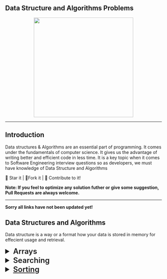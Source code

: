## Data Structure and Algorithms Problems

<p align = "center">

<img src = "https://i.ibb.co/Bn4S3Fk/A-Little-Progress-Each-Day-Adds-Up-to-Big-Result.jpg" width = 320px height = 320px>

</p>
    
<hr/>

## Introduction

Data structures & Algorithms are an essential part of programming. It comes under the fundamentals of computer science. It gives us the advantage of writing better and efficient code in less time. It is a key topic when it comes to Software Engineering interview questions so as developers, we must have knowledge of Data Structure and Algorithms

:star2: Star it | :fork_and_knife:Fork it | :handshake: Contribute to it!

**Note: If you feel to optimize any solution futher or give some suggestion, Pull Requests are always welcome.**

<hr/>

**Sorry all links have not been updated yet!**

## Data Structures and Algorithms

Data structure is a way or a format how your data is stored in memory for effecient usage and retrieval.

<details>

<summary style="font-size: 1.5rem; font-weight: 600">Arrays</summary>
<br>

| Topics / Questions                                                             | Code / Comments                                                                                                                                                                                                                                                                                                                                                                                                                                                                                                      |
| ------------------------------------------------------------------------------ | -------------------------------------------------------------------------------------------------------------------------------------------------------------------------------------------------------------------------------------------------------------------------------------------------------------------------------------------------------------------------------------------------------------------------------------------------------------------------------------------------------------------- |
| Check if the Array is Sorted either in strictly Increasing or decreasing order | [O(n) Solution](Array/01.%20IsSorted.cpp)                                                                                                                                                                                                                                                                                                                                                                                                                                                                            |
| Reverse The Array                                                              | [O(n) Solution](Array/02.%20ReverseTheArray.cpp)                                                                                                                                                                                                                                                                                                                                                                                                                                                                     |
| Left Rotate Array By 1 place                                                   | [O(n) Solution](Array/03.%20LeftRotateBy1Place.cpp)                                                                                                                                                                                                                                                                                                                                                                                                                                                                  |
| Left Rotate Array By D place                                                   | [O(n) Solution](Array/04.%20LeftRotateByDPlace.cpp) (<b>This concept can be used with strings as well</b>)                                                                                                                                                                                                                                                                                                                                                                                                           |
| Remove Duplicates from the Array                                               | [O(n^2) Solution](Array/05.%20RemoveDuplicates) <br> [O(n) Solution](Array/03.%20RemoveDuplicates)                                                                                                                                                                                                                                                                                                                                                                                                                   |
| Move All the Zeros To the end of the Array                                     | [O(n^2) Solution](Array/06.%20MoveZerosToEnd) <br> [O(n) Solution](Array/04.%20MoveZerosToEnd)                                                                                                                                                                                                                                                                                                                                                                                                                       |
| Leaders In Array                                                               | [O(n^2) Solution](Array/07.%20LeadersInArray.cpp) <br> [O(n) Solution](Array/07.%20LeadersInArray.cpp)                                                                                                                                                                                                                                                                                                                                                                                                               |
| Frequencies In sorted Array                                                    | [O(n) Solution](Array/08.%20FrequenciesInSortedArray.cpp)                                                                                                                                                                                                                                                                                                                                                                                                                                                            |
| Frequencies of Limited Range Array                                             | [O(nlog(n)) Solution](Array/09.%20FrequenciesOfLimitedRangeArray.cpp)                                                                                                                                                                                                                                                                                                                                                                                                                                                |
| Maximum Consecutive 1s                                                         | [O(n) Solution](Array/10.%20MaximumConsecutive1s.cpp)                                                                                                                                                                                                                                                                                                                                                                                                                                                                |
| Minimum Consecutive Flips                                                      | [O(n) Solution](Array/11.%20MinimumConsecutiveFlips.cpp)                                                                                                                                                                                                                                                                                                                                                                                                                                                             |
| Print All Subarrays                                                            | [O(n^2) Solution](Array/12.%20PrintAllSubarrays.cpp)                                                                                                                                                                                                                                                                                                                                                                                                                                                                 |
| Print All Subsequences                                                         | [O(n^2) Solution](Array/13.%20PrintAllSubsequences.cpp)                                                                                                                                                                                                                                                                                                                                                                                                                                                              |
| Rearrange Array Alternately in Min Max Form                                    | [O(n) Solution](Array/Rearranging/01.%20RearrangeArrayAlternatelyInMaxMinForm.cpp) (<b> Quotient Remainder Concept</b>)                                                                                                                                                                                                                                                                                                                                                                                              |
| Rearrange an Array                                                             | [O(n) Solution](Array/Rearranging/02.%20RearrangeAnArray.cpp) (<b> Quotient Remainder Concept</b>)                                                                                                                                                                                                                                                                                                                                                                                                                   |
| Find Repeating Element                                                         | [Time : O(n) / Space: O(n) Solution](Array/Rearranging/03.%20FindRepeatingElement.cpp) <br> [Time : O(n) / Space: O(1) Solution](Array/Rearranging/03.%20FindRepeatingElement.cpp) (<b> Slow and Fast Pointer</b>) <br> <b> We can also use Swap Sort here for Scalablity</b>                                                                                                                                                                                                                                        |
| Two Repeated Element                                                           | [Time : O(n) / Space: O(1) Solution](Array/Rearranging/04.%20TwoRepeatedElements.cpp) (<b> Using Negative Flag</b>) <br> [Time : O(n) / Space: O(1) Solution](Array/Rearranging/04.%20TwoRepeatedElements.cpp) (<b> Quotient Remainder Concept</b>) <br> <b> We can also use Swap Sort here for Scalablity</b>                                                                                                                                                                                                       |
| Smallest Positive Missing Number                                               | [Time : O(nlog(n)) / Space: O(1) Solution](Array/Rearranging/05.%20SmallestPositiveMissingNumber.cpp) <br> [Time : O(n) / Space: O(n) Solution](Array/Rearranging/05.%20SmallestPositiveMissingNumber.cpp) (<b> Array as Index sorting or using a hashmap</b>) <br> [Time : O(n) / Space: O(1) Solution](Array/Rearranging/05.%20SmallestPositiveMissingNumber.cpp) (<b> Using Negative Flag</b>)                                                                                                                    |
| Find All Repeated and Missing Number                                           | [Time : O(n) / Space: O(1) Solution](Array/Rearranging/06.%20FindAllRepeatedAndMissingNumber.cpp) (<b> <a href="https://www.youtube.com/playlist?list=PL_z_8CaSLPWdJfdZHiNYYM46tYQUjbBJx">Swap Sort<a></b>)                                                                                                                                                                                                                                                                                                          |
| Maximum Subarray Sum (Kadane's Algorithm)                                      | [O(n^2) Solution](Array/Kadane's%20Algorithm/01.%20MaximumSubarraySum.cpp) <br> [O(n) Solution](Array/Kadane's%20Algorithm/01.%20MaximumSubarraySum.cpp) (<b>Kadane's Algorithm</b> )                                                                                                                                                                                                                                                                                                                                |
| Print Maximum Subarray Sum                                                     | [O(n) Solution](Array/Kadane's%20Algorithm/02.%20PrintMaximumSubarraySum.cpp) (<b>Kadane's Algorithm</b> )                                                                                                                                                                                                                                                                                                                                                                                                           |
| Maximum Difference Problem                                                     | [O(n^2) Solution](Array/Kadane's%20Algorithm/03.%20MaximumDifferenceProblem.cpp) <br> [O(n) Solution](Array/Kadane's%20Algorithm/03.%20MaximumDifferenceProblem.cpp) (<b>Kadane's Algorithm</b> )                                                                                                                                                                                                                                                                                                                    |
| Longest Even Odd Subarray                                                      | [O(n^2) Solution](Array/Kadane's%20Algorithm/04.%20LongestEvenOddSubarray.cpp) <br> [O(n) Solution](Array/Kadane's%20Algorithm/04.%20LongestEvenOddSubarray.cpp) (<b>Kadane's Algorithm</b> )                                                                                                                                                                                                                                                                                                                        |
| Print Longest Even Odd Subarray                                                | [O(n) Solution](Array/Kadane's%20Algorithm/05.%20PrintLongestEvenOddSubarray.cpp) (<b>Kadane's Algorithm</b> )                                                                                                                                                                                                                                                                                                                                                                                                       |
| Maximum Circular Subarray Sum                                                  | [O(n) Solution](Array/Kadane's%20Algorithm/06.%20MaximumCircularSumSubarray.cpp) (<b>Kadane's Algorithm</b> )                                                                                                                                                                                                                                                                                                                                                                                                        |
| Majority Element - 1                                                           | [O(n^2) Solution](Array/Moore's%20Voting%20Algorithm/01.%20MajorityElement-1.cpp) <br> [O(n) Solution](Array/Moore's%20Voting%20Algorithm/01.%20MajorityElement-1.cpp) (<b>Moore's Voting Algorithm</b> )                                                                                                                                                                                                                                                                                                            |
| Majority Element - 2                                                           | [O(n^2) Solution](Array/Moore's%20Voting%20Algorithm/02.%20MajorityElement-2.cpp) <br> [O(n) Solution](Array/Moore's%20Voting%20Algorithm/02.%20MajorityElement-2.cpp) (<b>Boyer Moore's Voting Algorithm</b>)                                                                                                                                                                                                                                                                                                       |
| More Than n/k Occurences                                                       | [O(n^2) Solution](Array/Moore's%20Voting%20Algorithm/03.%20MoreThanNbyKOccurences.cpp) <br> [O(nlog(n)) Solution](Array/Moore's%20Voting%20Algorithm/03.%20MoreThanNbyKOccurences.cpp) <br> [Time: O(n) / Space: O(1) Solution](Array/Moore's%20Voting%20Algorithm/03.%20MoreThanNbyKOccurences.cpp) <br> [Time: O(n) / Space: O(n) Solution](Hashing/15.%20MoreThanNbyKOccurences.cpp) <br> [Time: O(nk) / Space: O(k) Solution](Hashing/15.%20MoreThanNbyKOccurences.cpp) (<b>Boyer Moore's Voting Algorithm</b> ) |
| Maximum Index                                                                  | [Time: O(n) / Space: O(n) Solution](Array/Max%20Min%20Prefix%20Array/01.%20MaximumIndex.cpp) (<b>Using Max Min Prefix Arrays</b>)                                                                                                                                                                                                                                                                                                                                                                                    |
| Stock Buy and Sell - 1                                                         | [Time: O(n^2) Solution](Array/Max%20Min%20Prefix%20Array/02.%20StockBuyAndSell-1.cpp) <br> [Time: O(n) / Space: O(n) Solution](Array/Max%20Min%20Prefix%20Array/02.%20StockBuyAndSell-1.cpp) (<b>Using Max Min Prefix Arrays</b>) <br> [Time: O(n) / Space: O(1) Solution](Array/Max%20Min%20Prefix%20Array/02.%20StockBuyAndSell-1.cpp)                                                                                                                                                                             |
| Stock Buy and Sell - 2                                                         | [Time: O(n) / Space: O(1) Solution](Array/Max%20Min%20Prefix%20Array/03.%20StockBuyAndSell-2.cpp)                                                                                                                                                                                                                                                                                                                                                                                                                    |
| Maximum Length Biotonic Subarray                                               | [Time: O(n) / Space: O(n) Solution](Array/Max%20Min%20Prefix%20Array/04.%20MaximumLengthBiotonicSubarray.cpp) (<b>Using Max Min Prefix Arrays</b>)                                                                                                                                                                                                                                                                                                                                                                   |
| Pair in an Array of Given Sum                                                  | Sorted: [Time: O(n) / Space: O(1) Solution](Array/Two%20Pointer%20Approach/01.%20PairInAnArray.cpp) (<b>Two Pointer Approach</b>) <br> UnSorted: [Time: O(n) / Space: O(1) Solution](Array/Hashing/07.%20PairForAGivenSum.cpp)                                                                                                                                                                                                                                                                                       |
| Print all Pairs In An Array of Given Sum                                       | [Time: O(n) / Space: O(1) Solution](Array/Two%20Pointer%20Approach/02.%20PrintAllPairsOfGivenSum.cpp) (<b>Two Pointer Approach</b>)                                                                                                                                                                                                                                                                                                                                                                                  |
| Triplet In An Array of Given Sum                                               | Sorted: [Time: O(n^2) Solution](Array/Two%20Pointer%20Approach/03.%20TripletInAnArray.cpp) <br> UnSorted: (<b> Sorting + Two Pointer Approach</b>)                                                                                                                                                                                                                                                                                                                                                                   |
| Print all Triplets In An Array of Given Sum                                    | [Time: O(n^2) Solution](Array/Two%20Pointer%20Approach/04.%20PrintAllTripletsOfGivenSum.cpp)(<b>Two Pointer Approach</b>)                                                                                                                                                                                                                                                                                                                                                                                            |
| Maximum Water Between Two Buildings                                            | [Time: O(n) Solution](Array/Two%20Pointer%20Approach/05.%20MaximumWaterBetweenTwoBuildings.cpp) (<b>Two Pointer Approach</b>)                                                                                                                                                                                                                                                                                                                                                                                        |
| Trapping RainWater                                                             | [Time: O(n^2) Solution](Array/Two%20Pointer%20Approach/06.%20TrappingRainWater.cpp) <br> [Time: O(n) / Space: O(n) Solution](Array/Two%20Pointer%20Approach/06.%20TrappingRainWater.cpp) (<b>Using Max Min Prefix Arrays</b>) <br> [Time: O(n) / Space: O(1) Solution](Array/Two%20Pointer%20Approach/06.%20TrappingRainWater.cpp) (<b>Two Pointer Approach</b>)                                                                                                                                                     |
| Maximum Sum of K Consecutive Elements                                          | [Time: O(n^2) Solution](Array/Window%20Sliding%20Technique/01.%20MaximumSumOfKConsecutiveElements.cpp) <br> [Time: O(n) Solution](Array/Window%20Sliding%20Technique/01.%20MaximumSumOfKConsecutiveElements.cpp) (<b>Window Sliding Technique</b>)                                                                                                                                                                                                                                                                   |
| Find Subarray of Given Sum                                                     | [Time: O(n^2) Solution](Array/Window%20Sliding%20Technique/02.%20FindSubarrayOfGivenSum.cpp) <br> [Time: O(n) Solution](Array/Window%20Sliding%20Technique/02.%20FindSubarrayOfGivenSum.cpp) (<b>Window Sliding Technique</b>)                                                                                                                                                                                                                                                                                       |
| N-bonacci Numbers                                                              | [Time: O(n^2) Solution](Array/Window%20Sliding%20Technique/03.%20N-bonacciNumbers.cpp) <br> [Time: O(n) Solution](Array/Window%20Sliding%20Technique/03.%20N-bonacciNumbers.cpp) (<b>Window Sliding Technique</b>)                                                                                                                                                                                                                                                                                                   |
| First Negative Number in Every Window K                                        | [Time: O(n^2) Solution](Array/Window%20Sliding%20Technique/04.%20FirstNegativeNumberInEveryWindowOfSizeK.cpp) <br> [Time: O(n) Solution](Array/Window%20Sliding%20Technique/04.%20FirstNegativeNumberInEveryWindowOfSizeK.cpp) (<b>Window Sliding Technique</b>)                                                                                                                                                                                                                                                     |
| Maximum of All subarray of size K                                              | [Time: O(n^2) Solution](Array/Window%20Sliding%20Technique/05.%20MaximumOfAllSubarraysOfSizeK.cpp) <br> [Time: O(n) Solution](Array/Window%20Sliding%20Technique/05.%20MaximumOfAllSubarraysOfSizeK.cpp) (<b>Window Sliding Technique</b>)                                                                                                                                                                                                                                                                           |
| Largest Subarray Of Sum K                                                      | [Time: O(n) Solution](Array/Window%20Sliding%20Technique/06.%20LargestSubarrayOfSumK.cpp) (<b>Window Sliding Technique</b>)                                                                                                                                                                                                                                                                                                                                                                                          |
| Prefix Sum Queries                                                             | [Time: O(n^2) Solution](Array/Prefix%20Sum/01.%20PrefixSum.cpp) <br> [Time: O(n) Solution](Array/Prefix%20Sum/01.%20PrefixSum.cpp) (<b>Prefix Sum</b>)                                                                                                                                                                                                                                                                                                                                                               |
| Find Equilibrium Point                                                         | [Time: O(n) Solution](Array/Prefix%20Sum/02.%20FindEquilibriumPoint.cpp) (<b>Prefix Sum</b>)                                                                                                                                                                                                                                                                                                                                                                                                                         |
| Maximum Occuring Element                                                       | [Time: O(n) Solution](Array/Prefix%20Sum/03.%20MaximumOccuringElement.cpp) (<b>Prefix Sum</b>)                                                                                                                                                                                                                                                                                                                                                                                                                       |
| Split Array in 3 equal parts                                                   | [Time: O(n) Solution](Array/Prefix%20Sum/04.%20SplitArrayIn3EqualParts.cpp) (<b>Prefix Sum</b>)                                                                                                                                                                                                                                                                                                                                                                                                                      |

</details>

<details>
<summary style="font-size: 1.5rem; font-weight: 600">Searching</summary>
<br>

| Topics / Questions                               | Code / Comments |
| ------------------------------------------------ | --------------- |
| Linear Search                                    |                 |
| Binary Search - Recursive                        |                 |
| Binary Search - Iterative                        |                 |
| First Index Of Number - Recursive                |                 |
| First Index Of Number - Iterative                |                 |
| Last Index Of Number - Recursive                 |                 |
| Last Index Of Number - Iterative                 |                 |
| Count Occurences Of An Element In a Sorted Array |                 |

</details>

<details>
<summary style="font-size: 1.5rem; font-weight: 600"><a href="https://github.com/sohamnandi77/Cpp-Data-Structures-And-Algorithm/blob/master/Sorting/README.md">Sorting</a></summary>
<br>

| Topics / Questions | Code / Comments |
| ------------------ | --------------- |
| Bubble Sort        |                 |

</details>

<!-- ## Algorithms

An algorithm is a set of instructions that are used to accomplish a task, such as finding the largest number in a list, removing all the red cards from a deck of playing cards, sorting a collection of names, figuring out an average movie rating from just your friend's opinion

Algorithms are not limited to computers. They are like a set of step-by-step instructions or an even a recipe, containing things you need, steps to do, the order to do them, conditions to look for, and expected results. -->
